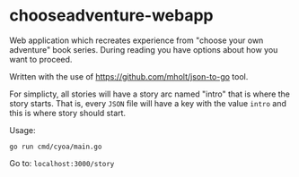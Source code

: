 # chooseadventure-webapp
Web application which recreates experience from "choose your own adventure" book series.
During reading you have options about how you want to proceed.


Written with the use of https://github.com/mholt/json-to-go tool.


For simplicty, all stories will have a story arc named "intro" that is where the story starts.
That is, every `JSON` file will have a key with the value `intro` and this is where story should start.


Usage:
```
go run cmd/cyoa/main.go
```

Go to: `localhost:3000/story`